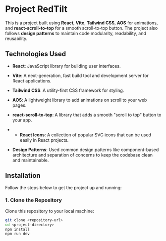 # Project RedTilt


This is a project built using **React**, **Vite**, **Tailwind CSS**, **AOS** for animations, and **react-scroll-to-top** for a smooth scroll-to-top button. The project also follows **design patterns** to maintain code modularity, readability, and reusability.

## Technologies Used

- **React**: JavaScript library for building user interfaces.
- **Vite**: A next-generation, fast build tool and development server for React applications.
- **Tailwind CSS**: A utility-first CSS framework for styling.
- **AOS**: A lightweight library to add animations on scroll to your web pages.
- **react-scroll-to-top**: A library that adds a smooth "scroll to top" button to your app.
- - **React Icons**: A collection of popular SVG icons that can be used easily in React projects.

- **Design Patterns**: Used common design patterns like component-based architecture and separation of concerns to keep the codebase clean and maintainable.

## Installation

Follow the steps below to get the project up and running:

### 1. Clone the Repository

Clone this repository to your local machine:

```bash
git clone <repository-url>
cd <project-directory>
npm install
npm run dev
